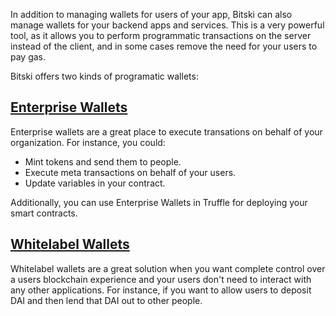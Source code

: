 In addition to managing wallets for users of your app, Bitski can also manage wallets for your backend apps and services. This is a very powerful tool, as it allows you to perform programmatic transactions on the server instead of the client, and in some cases remove the need for your users to pay gas. 

Bitski offers two kinds of programatic wallets:

## [Enterprise Wallets](app-wallet.md)

Enterprise wallets are a great place to execute transations on behalf of your organization. For instance, you could:

- Mint tokens and send them to people.
- Execute meta transactions on behalf of your users.
- Update variables in your contract.

Additionally, you can use Enterprise Wallets in Truffle for deploying your smart contracts.

## [Whitelabel Wallets](whitelabel-wallet.md)

Whitelabel wallets are a great solution when you want complete control over a users blockchain experience and your users don't need to interact with any other applications. For instance, if you want to allow users to deposit DAI and then lend that DAI out to other people.
